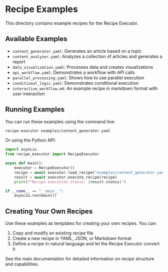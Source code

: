 # Recipe Examples

This directory contains example recipes for the Recipe Executor.

## Available Examples

- `content_generator.yaml`: Generates an article based on a topic
- `content_analyzer.yaml`: Analyzes a collection of articles and generates a report
- `data_visualization.yaml`: Processes data and creates visualizations
- `api_workflow.yaml`: Demonstrates a workflow with API calls
- `parallel_processing.yaml`: Shows how to use parallel execution
- `conditional_logic.yaml`: Demonstrates conditional execution
- `interactive_workflow.md`: An example recipe in markdown format with user interaction

## Running Examples

You can run these examples using the command line:

```bash
recipe-executor examples/content_generator.yaml
```

Or using the Python API:

```python
import asyncio
from recipe_executor import RecipeExecutor

async def main():
    executor = RecipeExecutor()
    recipe = await executor.load_recipe("examples/content_generator.yaml")
    result = await executor.execute_recipe(recipe)
    print(f"Recipe execution status: {result.status}")

if __name__ == "__main__":
    asyncio.run(main())
```

## Creating Your Own Recipes

Use these examples as templates for creating your own recipes. You can:

1. Copy and modify an existing recipe file
2. Create a new recipe in YAML, JSON, or Markdown format
3. Define a recipe in natural language and let the Recipe Executor convert it

See the main documentation for detailed information on recipe structure and capabilities.
